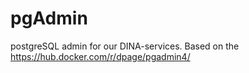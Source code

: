 # pgAdmin
postgreSQL admin for our DINA-services.
Based on the https://hub.docker.com/r/dpage/pgadmin4/

